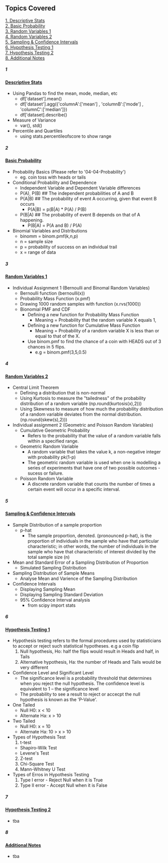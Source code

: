 <!-- Revision Section Starts -->
## Topics Covered


<!-- Add link to the sections -->
[1. Descriptive Stats](#1) <br>
[2. Basic Probability](#2) <br>
[3. Random Variables 1](#3) <br> 
[4. Random Variables 2](#4) <br> 
[5. Sampling & Confidence Intervals](#5) <br> 
[6. Hypothesis Testing 1](#6) <br> 
[7. Hypothesis Testing 2](#7) <br> 
[8. Additional Notes](#8) <br> 
<!-- ABOUT Section Ends -->

##### 1
#### [Descriptive Stats](https://github.com/mommafish/BCG_Rise/tree/main/Statistics_Library/Intro_to_Statistical_Analysis/1115_Descriptive_Stats)
* Using Pandas to find the mean, mode, median, etc
  * df['dataset'].mean()
  * df['dataset'].agg({'columnA':['mean'] , 'columnB':['mode'] , 'columnC':['median']}) 
  * df['dataset].describe()
* Measure of Variance
  * var(), std()
* Percentile and Quartiles
  * using stats.percentileofscore to show range


##### 2  
#### [Basic Probability](https://github.com/mommafish/BCG_Rise/tree/main/Statistics_Library/Intro_to_Statistical_Analysis/1116_Basic_Probability)
* Probability Basics (Please refer to '04-04-Probability')
  * eg. coin toss with heads or tails 
* Conditional Probability and Dependence
  * Independent Variable and Dependent Variable differences
  * P(A), P(B) ## The independent probabilities of A and B
  * P(A|B) ## The probability of event A occurring, given that event B occurs
    * P(A|B) =   p(B|A) * P(A) / P(B) 
  * P(B|A) ## The probability of event B depends on that of A happening.
    * P(B|A) = P(A and B) / P(A)
* Binomial Variables and Distributions
  * binomm = binom.pmf(k,n,p)
  * n = sample size
  * p = probability of success on an individual trail
  * x = range of data


##### 3
#### [Random Variables 1](https://github.com/mommafish/BCG_Rise/tree/main/Statistics_Library/Intro_to_Statistical_Analysis/1117_Random_Variables_1)
* Individual Assignment 1 (Bernoulli and Binomal Random Variables)
  * Bernoulli function (bernoulli(x))
  * Probability Mass Function (x.pmf)
  * Drawing 1000 random samples with function (x.rvs(1000))
  * Bionomial PMF and CDF
    * Defining a new function for Probability Mass Function
      * Meaning = Probability that the random variable X equals 1,
    * Defining a new function for Cumulative Mass Function
      * Meaning = Probability of a random variable X is less than or equal to that of the X.
    * Use binom.pmf to find the chance of a coin with HEADS out of 3 chances in 5 flips.
      * e.g = binom.pmf(3,5,0.5)


##### 4
#### [Random Variables 2](https://github.com/mommafish/BCG_Rise/tree/main/Statistics_Library/Intro_to_Statistical_Analysis/1118_Random_Variables_2)
* Central Limit Theorem
  * Defining a distribution that is non-normal
  * Using Kurtosis to measure the "tailedness" of the probability distribution of a random variable (np.round(kurtosis(x),2)))
  * Using Skewness to measure of how much the probability distribution of a random variable deviates from the normal distribution. (np.round(skew(s),2)))
* Individual assignment 2 (Geometric and Poisson Random Variables)
  * Cumulative Geometric Probability
    * Refers to the probability that the value of a random variable falls within a specified range.
  * Geometric Random Variable
    * A random variable that takes the value k, a non-negative integer with probability pk(1-p)
    * The geometric random variable is used when one is modelling a series of experiments that have one of two possible outcomes - sucess or failure. 
  * Poisson Random Variable
    * A discrete random variable that counts the number of times a certain event will occur in a specific interval.


##### 5
#### [Sampling & Confidence Intervals](https://github.com/mommafish/BCG_Rise/tree/main/Statistics_Library/Intro_to_Statistical_Analysis/1122_Sampling_Confidence_Intervals)
* Sample Distribution of a sample proportion
  * p-hat
    * The sample proportion, denoted. (pronounced p-hat), is the proportion of individuals in the sample who have that particular characteristic; in other words, the number of individuals in the sample who have that characteristic of interest divided by the total sample size (n)
* Mean and Standard Error of a Sampling Distribution of Proportion
  * Simulated Sampling Distribution
* Sampling Distribution of Sample Means
  * Analyse Mean and Varience of the Sampling Distribution
* Confidence Intervals
  * Displaying Sampling Mean
  * Displaying Sampling Standard Deviation
  * 95% Confidence Interval analysis
    * from scipy import stats

  
##### 6
#### [Hypothesis Testing 1](https://github.com/mommafish/BCG_Rise/tree/main/Statistics_Library/Intro_to_Statistical_Analysis/1123_Hypothesis_Testing_1)
* Hypothesis testing refers to the formal procedures used by statisticians to accept or reject such statistical hypotheses. e.g a coin flip
  1. Null hypothesis, Ho: half the flips would result in Heads and half, in Tails
  2. Alternative hypothesis, Ha: the number of Heads and Tails would be very different
* Confidence Level and Significant Level
  * The significance level is a probability threshold that determines when you reject the null hypothesis. The confidence level is equivalent to 1 – the significance level
  * The probability to see a result to reject or accecpt the null hypothesis is known as the 'P-Value'.
* One Tailed
  * Null H0: x < 10
  * Alternate Ha: x > 10
* Two Tailed
  * Null H0: x = 10
  * Alternate Ha: 10 > x > 10
* Types of Hypothesis Test
  1. t-test <br>
    * Shapiro-Wilk Test
    * Levene's Test
  2. Z-test
  3. Chi-Square Test
  4. Mann-Whitney U Test
* Types of Erros in Hypothesis Testing
  1. Type I error - Reject Null when it is True 
  2. Type II error - Accept Null when it is False

##### 7
#### [Hypothesis Testing 2](https://github.com/mommafish/BCG_Rise/tree/main/Statistics_Library/Intro_to_Statistical_Analysis/1124_Hypothesis_Testing_2)
* tba


##### 8
#### [Additional Notes](https://github.com/mommafish/BCG_Rise/tree/main/Statistics_Library/Intro_to_Statistical_Analysis/1125_Additional_Notes)
* tba


<!-- Revision Section Ends -->